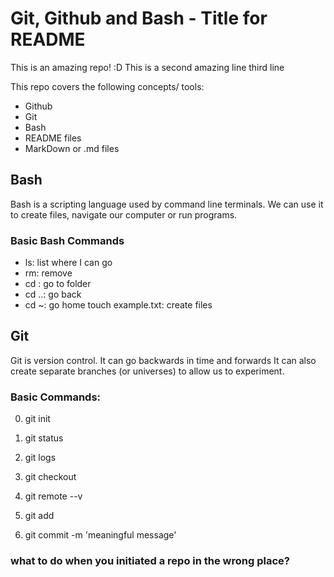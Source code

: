 # Git, Github and Bash - Title for README

This is an amazing repo! :D
This is a second amazing line
third line

This repo covers the following concepts/ tools:
- Github
- Git
- Bash
- README files
- MarkDown or .md files


## Bash
Bash is a scripting language used by command line terminals.
We can use it to create files, navigate our computer or run programs.

### Basic Bash Commands
- ls: list where I can go
- rm: remove
- cd <directory>: go to folder
- cd ..: go back
- cd ~: go home
touch example.txt: create files



## Git
Git is version control.
It can go backwards in time and forwards
It can also create separate branches (or universes) to allow us to experiment.

### Basic Commands:
0) git init
0) git status
0) git logs
0) git checkout
0) git remote --v

1) git add <file>
2) git commit -m 'meaningful message'

### what to do when you initiated a repo in the wrong place?
